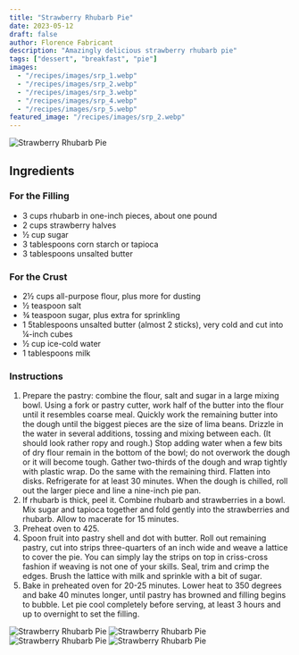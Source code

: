 ```yaml
---
title: "Strawberry Rhubarb Pie"
date: 2023-05-12
draft: false
author: Florence Fabricant
description: "Amazingly delicious strawberry rhubarb pie"
tags: ["dessert", "breakfast", "pie"]
images:
  - "/recipes/images/srp_1.webp"
  - "/recipes/images/srp_2.webp"
  - "/recipes/images/srp_3.webp"
  - "/recipes/images/srp_4.webp"
  - "/recipes/images/srp_5.webp"
featured_image: "/recipes/images/srp_2.webp"
---
```


![Strawberry Rhubarb Pie](../images/srp_2.webp)

## Ingredients

### For the Filling

- 3 cups rhubarb in one-inch pieces, about one pound
- 2 cups strawberry halves
- ½ cup sugar
- 3 tablespoons corn starch or tapioca
- 3 tablespoons unsalted butter

### For the Crust

- 2½ cups all-purpose flour, plus more for dusting
- ½ teaspoon salt
- ¾ teaspoon sugar, plus extra for sprinkling
- 1 5tablespoons unsalted butter (almost 2 sticks), very cold and cut into
  ¼-inch cubes
- ½ cup ice-cold water
- 1 tablespoons milk

### Instructions

1. Prepare the pastry: combine the flour, salt and sugar in a large mixing bowl.
   Using a fork or pastry cutter, work half of the butter into the flour until
   it resembles coarse meal. Quickly work the remaining butter into the dough
   until the biggest pieces are the size of lima beans. Drizzle in the water in
   several additions, tossing and mixing between each. (It should look rather
   ropy and rough.) Stop adding water when a few bits of dry flour remain in the
   bottom of the bowl; do not overwork the dough or it will become tough. Gather
   two-thirds of the dough and wrap tightly with plastic wrap. Do the same with
   the remaining third. Flatten into disks. Refrigerate for at least 30 minutes.
   When the dough is chilled, roll out the larger piece and line a nine-inch pie
   pan.
2. If rhubarb is thick, peel it. Combine rhubarb and strawberries in a bowl. Mix
   sugar and tapioca together and fold gently into the strawberries and rhubarb.
   Allow to macerate for 15 minutes.
3. Preheat oven to 425.
4. Spoon fruit into pastry shell and dot with butter. Roll out remaining pastry,
   cut into strips three-quarters of an inch wide and weave a lattice to cover
   the pie. You can simply lay the strips on top in criss-cross fashion if
   weaving is not one of your skills. Seal, trim and crimp the edges. Brush the
   lattice with milk and sprinkle with a bit of sugar.
5. Bake in preheated oven for 20-25 minutes. Lower heat to 350 degrees and bake 40
   minutes longer, until pastry has browned and filling begins to bubble. Let
   pie cool completely before serving, at least 3 hours and up to overnight to
   set the filling.

![Strawberry Rhubarb Pie](../images/srp_1.webp)
![Strawberry Rhubarb Pie](../images/srp_3.webp)
![Strawberry Rhubarb Pie](../images/srp_4.webp)
![Strawberry Rhubarb Pie](../images/srp_5.webp)
